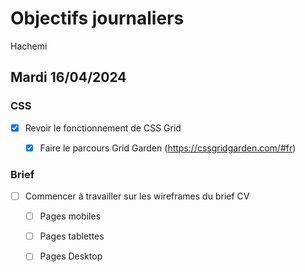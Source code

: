 # Objectifs journaliers

Hachemi

## Mardi 16/04/2024

### CSS

- [x] Revoir le fonctionnement de CSS Grid
  - [x] Faire le parcours Grid Garden (https://cssgridgarden.com/#fr)


### Brief

- [ ] Commencer à travailler sur les wireframes du brief CV
  - [ ] Pages mobiles
  - [ ] Pages tablettes
  - [ ] Pages Desktop

